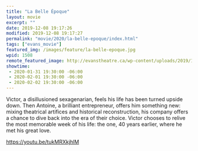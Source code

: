 ```yaml
---
title: "La Belle Époque"
layout: movie
excerpt: ""
date: 2019-12-08 19:17:26
modified: 2019-12-08 19:17:27
permalink: "movie/2020/la-belle-epoque/index.html"
tags: ["evans_movie"]
featured_img: /images/feature/la-belle-epoque.jpg
wpid: 1508
remote_featured_image: http://evanstheatre.ca/wp-content/uploads/2019/12/la-belle-epoque.jpg
showtime: 
 - 2020-01-31 19:30:00 -06:00
 - 2020-02-01 19:30:00 -06:00
 - 2020-02-02 19:30:00 -06:00
---
```




Victor, a disillusioned sexagenarian, feels his life has been turned upside down. Then Antoine, a brilliant entrepreneur, offers him something new: mixing theatrical artifices and historical reconstruction, his company offers a chance to dive back into the era of their choice. Victor chooses to relive the most memorable week of his life: the one, 40 years earlier, where he met his great love.

https://youtu.be/tukMRXkjhlM